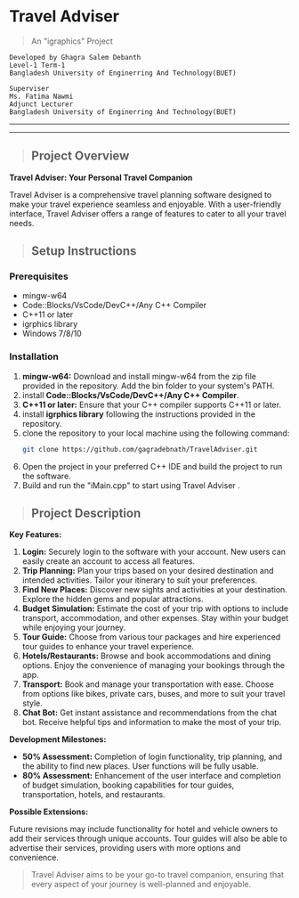 # Travel Adviser


>An "igraphics" Project 

    Developed by Ghagra Salem Debanth
    Level-1 Term-1
    Bangladesh University of Enginerring And Technology(BUET)
>
    Superviser
    Ms. Fatima Nawmi
    Adjunct Lecturer
    Bangladesh University of Enginerring And Technology(BUET)

---
---
>## Project Overview


**Travel Adviser: Your Personal Travel Companion**

Travel Adviser is a comprehensive travel planning software designed to make your travel experience seamless and enjoyable. With a user-friendly interface, Travel Adviser offers a range of features to cater to all your travel needs.

  
>## Setup Instructions
### Prerequisites
- mingw-w64
- Code::Blocks/VsCode/DevC++/Any C++ Compiler
- C++11 or later
- igrphics library
- Windows 7/8/10

### Installation
1. **mingw-w64:** Download and install mingw-w64 from the zip file provided in the repository. Add the bin folder to your system's PATH.
2. install **Code::Blocks/VsCode/DevC++/Any C++ Compiler**.
3. **C++11 or later:** Ensure that your C++ compiler supports C++11 or later.
4. install **igrphics library** following the instructions provided in the repository.
5. clone the repository to your local machine using the following command:
    ```bash
    git clone https://github.com/gagradebnath/TravelAdviser.git
6. Open the project in your preferred C++ IDE and build the project to run the software.
7. Build and run the "iMain.cpp" to start using Travel Adviser  .
   


>## Project Description

**Key Features:**

1. **Login:** Securely login to the software with your account. New users can easily create an account to access all features.
2. **Trip Planning:** Plan your trips based on your desired destination and intended activities. Tailor your itinerary to suit your preferences.
3. **Find New Places:** Discover new sights and activities at your destination. Explore the hidden gems and popular attractions.
4. **Budget Simulation:** Estimate the cost of your trip with options to include transport, accommodation, and other expenses. Stay within your budget while enjoying your journey.
5. **Tour Guide:** Choose from various tour packages and hire experienced tour guides to enhance your travel experience.
6. **Hotels/Restaurants:** Browse and book accommodations and dining options. Enjoy the convenience of managing your bookings through the app.
7. **Transport:** Book and manage your transportation with ease. Choose from options like bikes, private cars, buses, and more to suit your travel style.
8. **Chat Bot:** Get instant assistance and recommendations from the chat bot. Receive helpful tips and information to make the most of your trip.

**Development Milestones:**

- **50% Assessment:** Completion of login functionality, trip planning, and the ability to find new places. User functions will be fully usable.
- **80% Assessment:** Enhancement of the user interface and completion of budget simulation, booking capabilities for tour guides, transportation, hotels, and restaurants.

**Possible Extensions:**

Future revisions may include functionality for hotel and vehicle owners to add their services through unique accounts. Tour guides will also be able to advertise their services, providing users with more options and convenience.

>Travel Adviser aims to be your go-to travel companion, ensuring that every aspect of your journey is well-planned and enjoyable.
  